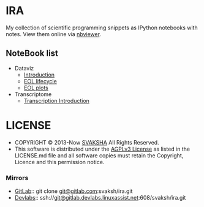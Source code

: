 # IRA
My collection of scientific programming snippets as IPython notebooks with notes. 
View them online via [nbviewer](http://nbviewer.ipython.org/github/svaksh/ira/). 


## NoteBook list
- Dataviz
   - [Introduction](http://nbviewer.ipython.org/github/svaksh/ira/blob/master/2014-dataviz/01_DV_IML_intro.ipynb)
   - [EOL lifecycle](http://nbviewer.ipython.org/github/svaksh/ira/blob/master/2014-dataviz/02_DV_EOL_lifecycle.ipynb)
   - [EOL plots](http://nbviewer.ipython.org/github/svaksh/ira/blob/master/2014-dataviz/03_DV_EOL_plots.ipynb)
- Transcriptome
   - [Transcription Introduction](http://nbviewer.ipython.org/github/svaksh/ira/blob/master/2014-transcriptome/01_transcriptome_intro.ipynb)


# LICENSE
- COPYRIGHT © 2013-Now [SVAKSHA](http://svaksha.com/pages/Bio) All Rights Reserved. 
- This software is distributed under the [AGPLv3 License](http://www.gnu.org/licenses/agpl.html) as listed in the LICENSE.md file and all software copies must retain the Copyright, Licence and this permission notice.

### Mirrors
- [GitLab](https://gitlab.com/svaksh/ira):: git clone git@gitlab.com:svaksh/ira.git
- [Devlabs](https://gitlab.devlabs.linuxassist.net/svaksh/ira):: ssh://git@gitlab.devlabs.linuxassist.net:608/svaksh/ira.git
